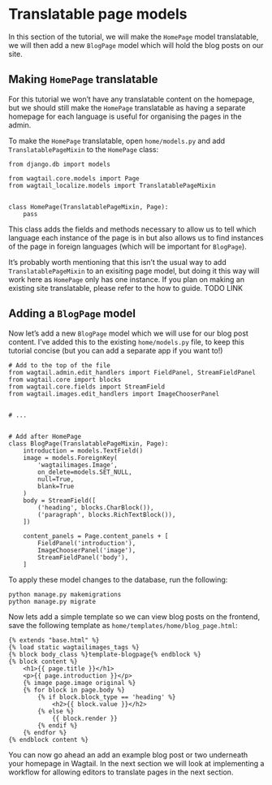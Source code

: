 # Translatable page models

In this section of the tutorial, we will make the `HomePage` model translatable, we will then add a new `BlogPage` model which will hold the blog posts on our site.

## Making `HomePage` translatable

For this tutorial we won’t have any translatable content on the homepage, but we should still make the `HomePage` translatable as having a separate homepage for each language is useful for organising the pages in the admin.

To make the `HomePage` translatable, open `home/models.py` and add `TranslatablePageMixin` to the `HomePage` class:


    from django.db import models

    from wagtail.core.models import Page
    from wagtail_localize.models import TranslatablePageMixin


    class HomePage(TranslatablePageMixin, Page):
        pass

This class adds the fields and methods necessary to allow us to tell which language each instance of the page is in but also allows us to find instances of the page in foreign languages (which will be important for `BlogPage`).

It’s probably worth mentioning that this isn’t the usual way to add `TranslatablePageMixin` to an exisiting page model, but doing it this way will work here as `HomePage` only has one instance. If you plan on making an existing site translatable, please refer to the how to guide. TODO LINK

## Adding a `BlogPage` model

Now let’s add a new `BlogPage` model which we will use for our blog post content. I’ve added this to the existing `home/models.py` file, to keep this tutorial concise (but you can add a separate app if you want to!)


    # Add to the top of the file
    from wagtail.admin.edit_handlers import FieldPanel, StreamFieldPanel
    from wagtail.core import blocks
    from wagtail.core.fields import StreamField
    from wagtail.images.edit_handlers import ImageChooserPanel


    # ...


    # Add after HomePage
    class BlogPage(TranslatablePageMixin, Page):
        introduction = models.TextField()
        image = models.ForeignKey(
            'wagtailimages.Image',
            on_delete=models.SET_NULL,
            null=True,
            blank=True
        )
        body = StreamField([
            ('heading', blocks.CharBlock()),
            ('paragraph', blocks.RichTextBlock()),
        ])

        content_panels = Page.content_panels + [
            FieldPanel('introduction'),
            ImageChooserPanel('image'),
            StreamFieldPanel('body'),
        ]

To apply these model changes to the database, run the following:


    python manage.py makemigrations
    python manage.py migrate

Now lets add a simple template so we can view blog posts on the frontend, save the following template as `home/templates/home/blog_page.html`:

    {% extends "base.html" %}
    {% load static wagtailimages_tags %}
    {% block body_class %}template-blogpage{% endblock %}
    {% block content %}
        <h1>{{ page.title }}</h1>
        <p>{{ page.introduction }}</p>
        {% image page.image original %}
        {% for block in page.body %}
            {% if block.block_type == 'heading' %}
                <h2>{{ block.value }}</h2>
            {% else %}
                {{ block.render }}
            {% endif %}
        {% endfor %}
    {% endblock content %}


You can now go ahead an add an example blog post or two underneath your homepage in Wagtail. In the next section we will look at implementing a workflow for allowing editors to translate pages in the next section.
